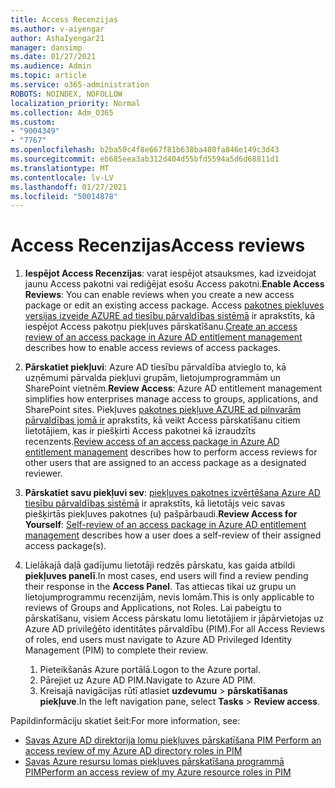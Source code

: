 ```yaml
---
title: Access Recenzijas
ms.author: v-aiyengar
author: AshaIyengar21
manager: dansimp
ms.date: 01/27/2021
ms.audience: Admin
ms.topic: article
ms.service: o365-administration
ROBOTS: NOINDEX, NOFOLLOW
localization_priority: Normal
ms.collection: Adm_O365
ms.custom:
- "9004349"
- "7767"
ms.openlocfilehash: b2ba50c4f8e667f81b638ba480fa846e149c3d43
ms.sourcegitcommit: eb685eea3ab312d404d55bfd5594a5d6d68811d1
ms.translationtype: MT
ms.contentlocale: lv-LV
ms.lasthandoff: 01/27/2021
ms.locfileid: "50014878"
---
```

# <a name="access-reviews"></a><span data-ttu-id="8ab32-102">Access Recenzijas</span><span class="sxs-lookup"><span data-stu-id="8ab32-102">Access reviews</span></span>

1. <span data-ttu-id="8ab32-103">**Iespējot Access Recenzijas**: varat iespējot atsauksmes, kad izveidojat jaunu Access pakotni vai rediģējat esošu Access pakotni.</span><span class="sxs-lookup"><span data-stu-id="8ab32-103">**Enable Access Reviews**: You can enable reviews when you create a new access package or edit an existing access package.</span></span> <span data-ttu-id="8ab32-104">Access [pakotnes piekļuves versijas izveide AZURE ad tiesību pārvaldības sistēmā](https://docs.microsoft.com/azure/active-directory/governance/entitlement-management-access-reviews-create) ir aprakstīts, kā iespējot Access pakotņu piekļuves pārskatīšanu.</span><span class="sxs-lookup"><span data-stu-id="8ab32-104">[Create an access review of an access package in Azure AD entitlement management](https://docs.microsoft.com/azure/active-directory/governance/entitlement-management-access-reviews-create) describes how to enable access reviews of access packages.</span></span>

1. <span data-ttu-id="8ab32-105">**Pārskatiet piekļuvi**: Azure AD tiesību pārvaldība atvieglo to, kā uzņēmumi pārvalda piekļuvi grupām, lietojumprogrammām un SharePoint vietnēm.</span><span class="sxs-lookup"><span data-stu-id="8ab32-105">**Review Access**: Azure AD entitlement management simplifies how enterprises manage access to groups, applications, and SharePoint sites.</span></span> <span data-ttu-id="8ab32-106">Piekļuves [pakotnes piekļuve AZURE ad pilnvarām pārvaldības jomā ir](https://docs.microsoft.com/azure/active-directory/governance/entitlement-management-access-reviews-create) aprakstīts, kā veikt Access pārskatīšanu citiem lietotājiem, kas ir piešķirti Access pakotnei kā izraudzīts recenzents.</span><span class="sxs-lookup"><span data-stu-id="8ab32-106">[Review access of an access package in Azure AD entitlement management](https://docs.microsoft.com/azure/active-directory/governance/entitlement-management-access-reviews-create) describes how to perform access reviews for other users that are assigned to an access package as a designated reviewer.</span></span>

1. <span data-ttu-id="8ab32-107">**Pārskatiet savu piekļuvi sev**: [piekļuves pakotnes izvērtēšana Azure AD tiesību pārvaldības sistēmā](https://docs.microsoft.com/azure/active-directory/governance/entitlement-management-access-reviews-self-review) ir aprakstīts, kā lietotājs veic savas piešķirtās piekļuves pakotnes (u) pašpārbaudi.</span><span class="sxs-lookup"><span data-stu-id="8ab32-107">**Review Access for Yourself**: [Self-review of an access package in Azure AD entitlement management](https://docs.microsoft.com/azure/active-directory/governance/entitlement-management-access-reviews-self-review) describes how a user does a self-review of their assigned access package(s).</span></span>

1. <span data-ttu-id="8ab32-108">Lielākajā daļā gadījumu lietotāji redzēs pārskatu, kas gaida atbildi **piekļuves panelī**.</span><span class="sxs-lookup"><span data-stu-id="8ab32-108">In most cases, end users will find a review pending their response in the **Access Panel**.</span></span> <span data-ttu-id="8ab32-109">Tas attiecas tikai uz grupu un lietojumprogrammu recenzijām, nevis lomām.</span><span class="sxs-lookup"><span data-stu-id="8ab32-109">This is only applicable to reviews of Groups and Applications, not Roles.</span></span> <span data-ttu-id="8ab32-110">Lai pabeigtu to pārskatīšanu, visiem Access pārskatu lomu lietotājiem ir jāpārvietojas uz Azure AD privileģēto identitātes pārvaldību (PIM).</span><span class="sxs-lookup"><span data-stu-id="8ab32-110">For all Access Reviews of roles, end users must navigate to Azure AD Privileged Identity Management (PIM) to complete their review.</span></span>

    1. <span data-ttu-id="8ab32-111">Pieteikšanās Azure portālā.</span><span class="sxs-lookup"><span data-stu-id="8ab32-111">Logon to the Azure portal.</span></span>
    2. <span data-ttu-id="8ab32-112">Pārejiet uz Azure AD PIM.</span><span class="sxs-lookup"><span data-stu-id="8ab32-112">Navigate to Azure AD PIM.</span></span>
    3. <span data-ttu-id="8ab32-113">Kreisajā navigācijas rūtī atlasiet **uzdevumu**  >  **pārskatīšanas piekļuve**.</span><span class="sxs-lookup"><span data-stu-id="8ab32-113">In the left navigation pane, select **Tasks** > **Review access**.</span></span>
    
<span data-ttu-id="8ab32-114">Papildinformāciju skatiet šeit:</span><span class="sxs-lookup"><span data-stu-id="8ab32-114">For more information, see:</span></span>

- [<span data-ttu-id="8ab32-115">Savas Azure AD direktorija lomu piekļuves pārskatīšana PIM </span><span class="sxs-lookup"><span data-stu-id="8ab32-115">Perform an access review of my Azure AD directory roles in PIM </span></span>](https://docs.microsoft.com/azure/active-directory/privileged-identity-management/pim-how-to-perform-security-review/)
- [<span data-ttu-id="8ab32-116">Savas Azure resursu lomas piekļuves pārskatīšana programmā PIM</span><span class="sxs-lookup"><span data-stu-id="8ab32-116">Perform an access review of my Azure resource roles in PIM</span></span>](https://docs.microsoft.com/azure/active-directory/privileged-identity-management/pim-resource-roles-perform-access-review/)
